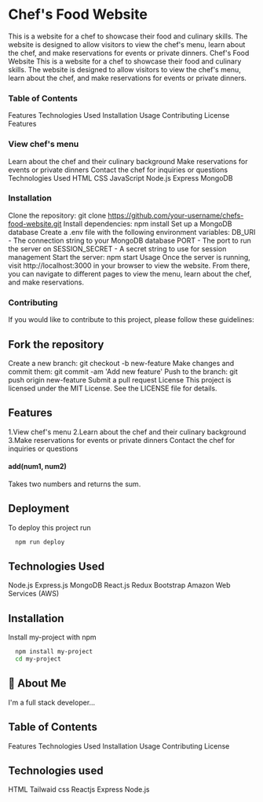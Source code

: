 # Chef's Food Website

This is a website for a chef to showcase their food and culinary skills. The website is designed to allow visitors to view the chef's menu, learn about the chef, and make reservations for events or private dinners.
Chef's Food Website
This is a website for a chef to showcase their food and culinary skills. The website is designed to allow visitors to view the chef's menu, learn about the chef, and make reservations for events or private dinners.

### Table of Contents
Features
Technologies Used
Installation
Usage
Contributing
License
Features

### View chef's menu
Learn about the chef and their culinary background
Make reservations for events or private dinners
Contact the chef for inquiries or questions
Technologies Used
HTML
CSS
JavaScript
Node.js
Express
MongoDB

### Installation
Clone the repository: git clone https://github.com/your-username/chefs-food-website.git
Install dependencies: npm install
Set up a MongoDB database
Create a .env file with the following environment variables:
DB_URI - The connection string to your MongoDB database
PORT - The port to run the server on
SESSION_SECRET - A secret string to use for session management
Start the server: npm start
Usage
Once the server is running, visit http://localhost:3000 in your browser to view the website. From there, you can navigate to different pages to view the menu, learn about the chef, and make reservations.

### Contributing
If you would like to contribute to this project, please follow these guidelines:

## Fork the repository
Create a new branch: git checkout -b new-feature
Make changes and commit them: git commit -am 'Add new feature'
Push to the branch: git push origin new-feature
Submit a pull request
License
This project is licensed under the MIT License. See the LICENSE file for details.

## Features

1.View chef's menu
2.Learn about the chef and their culinary background
3.Make reservations for events or private dinners
Contact the chef for inquiries or questions

#### add(num1, num2)

Takes two numbers and returns the sum.

## Deployment

To deploy this project run

```bash
  npm run deploy
```

## Technologies Used
Node.js
Express.js
MongoDB
React.js
Redux
Bootstrap
Amazon Web Services (AWS)

## Installation

Install my-project with npm

```bash
  npm install my-project
  cd my-project
```

## 🚀 About Me

I'm a full stack developer...

## Table of Contents

Features
Technologies Used
Installation
Usage
Contributing
License

## Technologies used

HTML
Tailwaid css
Reactjs
Express
Node.js
